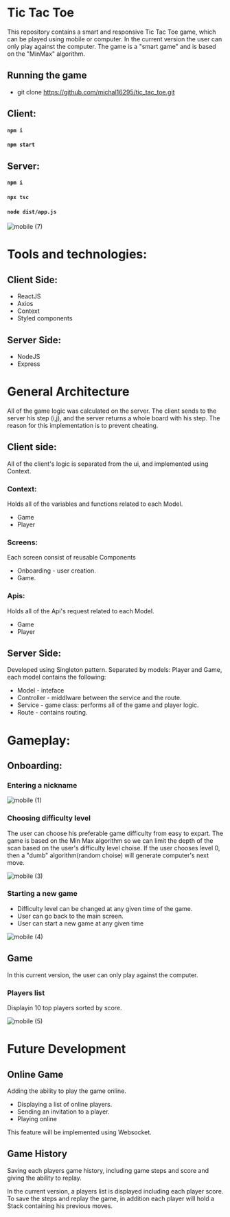 # Tic Tac Toe

This repository contains a smart and responsive Tic Tac Toe game, which can be played using mobile or computer.
In the current version the user can only play against the computer.
The game is a "smart game" and is based on the "MinMax" algorithm.

## Running the game

* git clone https://github.com/michal16295/tic_tac_toe.git

## Client:
#### `npm i`
#### `npm start`

## Server:
#### `npm i`
#### `npx tsc`  
#### `node dist/app.js` 


![mobile (7)](https://user-images.githubusercontent.com/44338182/158026248-00899452-1265-46d5-98fd-20c07eb517e5.png)

# Tools and technologies:
## Client Side:
* ReactJS
* Axios
* Context
* Styled components

## Server Side:
* NodeJS
* Express

# General Architecture

All of the game logic was calculated on the server.
The client sends to the server his step (i,j), and the server returns a whole board with his step. The reason for this implementation is to prevent cheating.

## Client side:
All of the client's logic is separated from the ui, and implemented using Context.

### Context:
Holds all of the variables and functions related to each Model.
* Game
* Player

### Screens:
Each screen consist of reusable Components 
* Onboarding - user creation.
* Game.

### Apis:
Holds all of the Api's request related to each Model.
* Game
* Player

## Server Side:
Developed using Singleton pattern. 
Separated by models: Player and Game, each model contains the following:
* Model - inteface
* Controller - middlware between the service and the route.
* Service - game class: performs all of the game and player logic.
* Route - contains routing.

# Gameplay:
## Onboarding:
### Entering a nickname

![mobile (1)](https://user-images.githubusercontent.com/44338182/158026623-b0e1872c-a348-4103-9825-5185743629c6.png)

### Choosing difficulty level

The user can choose his preferable game difficulty from easy to expart. The game is based on the Min Max algorithm so we can limit the depth of the scan based on the user's difficulty level choise. If the user chooses level 0, then a "dumb" algorithm(random choise) will generate computer's next move.

![mobile (3)](https://user-images.githubusercontent.com/44338182/158026723-4e54fbf1-7e0f-4bcc-8fd5-c05dedbe4376.png)

### Starting a new game

* Difficulty level can be changed at any given time of the game.
* User can go back to the main screen.
* User can start a new game at any given time

![mobile (4)](https://user-images.githubusercontent.com/44338182/158026651-dc286cbf-7ac6-4112-aa9d-596458cfefed.png)

## Game

In this current version, the user can only play against the computer.

### Players list

Displayin 10 top players sorted by score.

![mobile (5)](https://user-images.githubusercontent.com/44338182/158027436-9868ed29-4669-48ca-a2f6-ea0fee529fbb.png)

# Future Development
## Online Game

Adding the ability to play the game online.
* Displaying a list of online players.
* Sending an invitation to a player.
* Playing online

This feature will be implemented using Websocket.

## Game History

Saving each players game history, including game steps and score and giving the ability to replay.

In the current version, a players list is displayed including each player score.
To save the steps and replay the game, in addition each player will hold a Stack containing his previous moves.




